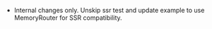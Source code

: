 - Internal changes only. Unskip ssr test and update example to use MemoryRouter for SSR compatibility.